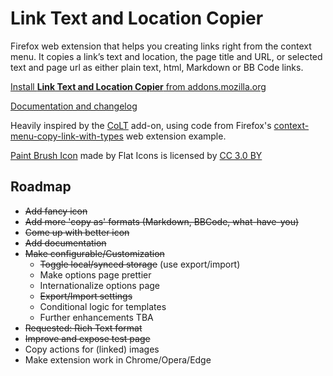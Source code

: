 # Link Text and Location Copier
Firefox web extension that helps you creating links right from the context menu. It copies a link’s text and location, the page title and URL, or selected text and page url as either plain text, html, Markdown or BB Code links.

[Install **Link Text and Location Copier** from addons.mozilla.org](https://addons.mozilla.org/en-US/firefox/addon/link-text-and-location-copier/)

[Documentation and changelog](https://evilnickname.github.io/link-text-location-copier/)

Heavily inspired by the [CoLT](https://github.com/jgbishop/colt) add-on, using code from Firefox's [context-menu-copy-link-with-types](https://github.com/mdn/webextensions-examples/tree/master/context-menu-copy-link-with-types)  web extension example.

[Paint Brush Icon](https://www.flaticon.com/free-icon/paint-brush_178388) made by Flat Icons is licensed by [CC 3.0 BY](http://creativecommons.org/licenses/by/3.0/)

## Roadmap
* ~~Add fancy icon~~
* ~~Add more 'copy as' formats (Markdown, BBCode, what-have-you)~~
* ~~Come up with better icon~~
* ~~Add documentation~~
* ~~Make configurable/Customization~~
    * ~~Toggle local/synced storage~~ (use export/import)
    * Make options page prettier
    * Internationalize options page
    * ~~Export/Import settings~~
    * Conditional logic for templates
    * Further enhancements TBA
* ~~Requested: Rich Text format~~
* ~~Improve and expose test page~~
* Copy actions for (linked) images
* Make extension work in Chrome/Opera/Edge
